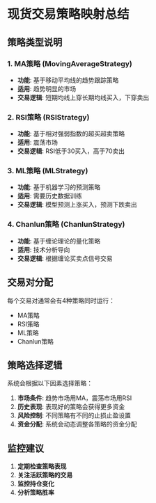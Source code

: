 
# 现货交易策略映射总结

## 策略类型说明

### 1. MA策略 (MovingAverageStrategy)
- **功能**: 基于移动平均线的趋势跟踪策略
- **适用**: 趋势明显的市场
- **交易逻辑**: 短期均线上穿长期均线买入，下穿卖出

### 2. RSI策略 (RSIStrategy)
- **功能**: 基于相对强弱指数的超买超卖策略
- **适用**: 震荡市场
- **交易逻辑**: RSI低于30买入，高于70卖出

### 3. ML策略 (MLStrategy)
- **功能**: 基于机器学习的预测策略
- **适用**: 需要历史数据训练
- **交易逻辑**: 模型预测上涨买入，预测下跌卖出

### 4. Chanlun策略 (ChanlunStrategy)
- **功能**: 基于缠论理论的量化策略
- **适用**: 技术分析导向
- **交易逻辑**: 根据缠论买卖点信号交易

## 交易对分配

每个交易对通常会有4种策略同时运行：
- MA策略
- RSI策略  
- ML策略
- Chanlun策略

## 策略选择逻辑

系统会根据以下因素选择策略：
1. **市场条件**: 趋势市场用MA，震荡市场用RSI
2. **历史表现**: 表现好的策略会获得更多资金
3. **风险控制**: 不同策略有不同的止损止盈设置
4. **资金分配**: 系统会动态调整各策略的资金分配

## 监控建议

1. **定期检查策略表现**
2. **关注活跃策略的交易**
3. **监控持仓变化**
4. **分析策略胜率**
